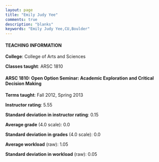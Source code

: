 ```yaml
---
layout: page
title: "Emily Judy Yee" 
comments: true
description: "blanks"
keywords: "Emily Judy Yee,CU,Boulder"
---
```

<head>
<script src="https://ajax.googleapis.com/ajax/libs/jquery/2.1.3/jquery.min.js"></script>
<script src="https://dl.dropboxusercontent.com/s/pc42nxpaw1ea4o9/highcharts.js?dl=0"></script>
<!-- <script src="../assets/js/highcharts.js"></script> -->
<style type="text/css">@font-face {
	font-family: "Bebas Neue";
	src: url(https://www.filehosting.org/file/details/544349/BebasNeue Regular.otf) format("opentype");
	}
	h1.Bebas { 
		font-family: "Bebas Neue", Verdana, Tahoma;
	}
</style>
</head>
	   
#### TEACHING INFORMATION

**College**: College of Arts and Sciences

**Classes taught**: ARSC 1810

#### ARSC 1810: Open Option Seminar: Academic Exploration and Critical Decision Making

**Terms taught**: Fall 2012, Spring 2013

**Instructor rating**: 5.55

**Standard deviation in instructor rating**: 0.15

**Average grade** (4.0 scale): 0.0

**Standard deviation in grades** (4.0 scale): 0.0

**Average workload** (raw): 1.05

**Standard deviation in workload** (raw): 0.05

